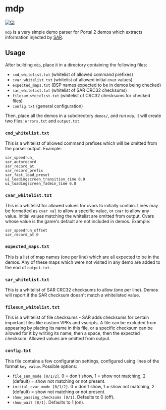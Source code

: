 # mdp

[![CI](https://github.com/p2sr/mdp/workflows/CI/badge.svg)](https://github.com/p2sr/mdp/actions?query=workflow%3ACI+branch%3Amaster)

`mdp` is a very simple demo parser for Portal 2 demos which extracts information injected by [SAR].

[SAR]: https://github.com/p2sr/SourceAutoRecord

## Usage

After building `mdp`, place it in a directory containing the following files:

- `cmd_whitelist.txt` (whitelist of allowed command prefixes)
- `cvar_whitelist.txt` (whitelist of allowed initial cvar values)
- `expected_maps.txt` (BSP names expected to be in demos being checked)
- `sar_whitelist.txt` (whitelist of SAR CRC32 checksums)
- `filesum_whitelist.txt` (whitelist of CRC32 checksums for checked files)
- `config.txt` (general configuration)

Then, place all the demos in a subdirectory `demos/`, and run `mdp`. It will create two files: `errors.txt` and `output.txt`.

### `cmd_whitelist.txt`

This is a whitelist of allowed command prefixes which will be omitted from the parser output. Example:

```
sar_speedrun_
sar_autorecord
sar_record_at
sar_record_prefix
sar_fast_load_preset
ui_loadingscreen_transition_time 0.0
ui_loadingscreen_fadein_time 0.0
```

### `cvar_whitelist.txt`

This is a whitelist for allowed values for cvars to initially contain. Lines may be formatted as `cvar val` to allow a specific value, or `cvar` to allow any
value. Initial values matching the whitelist are omitted from output. Cvars whose value is the game's default are not included in demos. Example:

```
sar_speedrun_offset
sar_record_at 0
```

### `expected_maps.txt`

This is a list of map names (one per line) which are all expected to be in the demos. Any of these maps which were not visited in any demo are added to the end
of `output.txt`.

### `sar_whitelist.txt`

This is a whitelist of SAR CRC32 checksums to allow (one per line). Demos will report if the SAR checksum doesn't match a whitelisted value.

### `filesum_whitelist.txt`

This is a whitelist of file checksums - SAR adds checksums for certain important files like custom VPKs and vscripts. A file can be excluded from appearing by
placing its name in this file, or a specific checksum can be allowed for it by writing its name, then a space, then the expected checksum. Allowed values are
omitted from output.

### `config.txt`

This file contains a few configuration settings, configured using lines of the format `key value`. Possible options:

- `file_sum_mode [0/1/2]`. 0 = don't show, 1 = show not matching, 2 (default) = show not matching or not present.
- `initial_cvar_mode [0/1/2]`. 0 = don't show, 1 = show not matching, 2 (default) = show not matching or not present.
- `show_passing_checksums [0/1]`. Defaults to 0 (off).
- `show_wait [0/1]`. Defaults to 1 (on).
